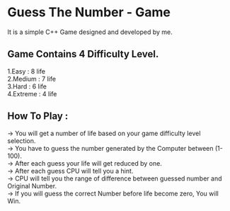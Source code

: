 # Guess The Number - Game
It is a simple C++ Game designed and developed by me.

## Game Contains 4 Difficulty Level.
1.Easy    : 8 life\
2.Medium  : 7 life\
3.Hard    : 6 life\
4.Extreme : 4 life

## How To Play :
-> You will get a number of life based on your game difficulty level selection.\
-> You have to guess the number generated by the Computer between (1-100).\
-> After each guess your life will get reduced by one.\
-> After each guess CPU will tell you a hint.\
-> CPU will tell you the range of difference between guessed number and Original Number.\
-> If you will guess the correct Number before life become zero, You will Win.

